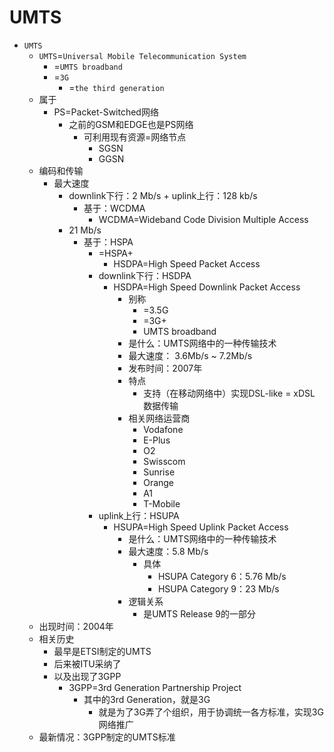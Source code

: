 # UMTS

* `UMTS`
  * `UMTS`=`Universal Mobile Telecommunication System`
    * =`UMTS broadband`
    * =`3G`
      * =`the third generation`
  * 属于
    * PS=Packet-Switched网络
      * 之前的GSM和EDGE也是PS网络
        * 可利用现有资源=网络节点
          * SGSN
          * GGSN
  * 编码和传输
    * 最大速度
      * downlink下行：2 Mb/s + uplink上行：128 kb/s
        * 基于：WCDMA
          * WCDMA=Wideband Code Division Multiple Access
      * 21 Mb/s
        * 基于：HSPA
          * =HSPA+
            * HSDPA=High Speed Packet Access
          * downlink下行：HSDPA
            * HSDPA=High Speed Downlink Packet Access
              * 别称
                * =3.5G
                * =3G+
                * UMTS broadband
              * 是什么：UMTS网络中的一种传输技术
              * 最大速度： 3.6Mb/s ~ 7.2Mb/s
              * 发布时间：2007年
              * 特点
                * 支持（在移动网络中）实现DSL-like = xDSL 数据传输
              * 相关网络运营商
                * Vodafone
                * E-Plus
                * O2
                * Swisscom
                * Sunrise
                * Orange
                * A1
                * T-Mobile
          * uplink上行：HSUPA
            * HSUPA=High Speed Uplink Packet Access
              * 是什么：UMTS网络中的一种传输技术
              * 最大速度：5.8 Mb/s
                * 具体
                  * HSUPA Category 6：5.76 Mb/s
                  * HSUPA Category 9：23 Mb/s
              * 逻辑关系
                * 是UMTS Release 9的一部分
  * 出现时间：2004年
  * 相关历史
    * 最早是ETSI制定的UMTS
    * 后来被ITU采纳了
    * 以及出现了3GPP
      * 3GPP=3rd Generation Partnership Project
        * 其中的3rd Generation，就是3G
          * 就是为了3G弄了个组织，用于协调统一各方标准，实现3G网络推广
  * 最新情况：3GPP制定的UMTS标准
